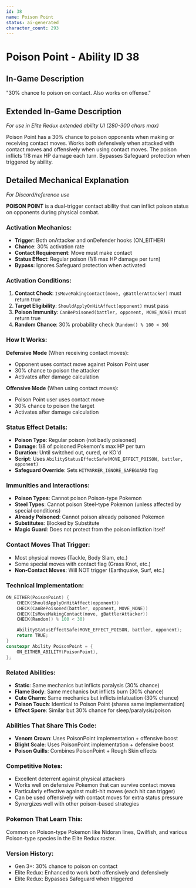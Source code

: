 ```yaml
---
id: 38
name: Poison Point
status: ai-generated
character_count: 293
---
```


# Poison Point - Ability ID 38

## In-Game Description
"30% chance to poison on contact. Also works on offense."

## Extended In-Game Description
*For use in Elite Redux extended ability UI (280-300 chars max)*

Poison Point has a 30% chance to poison opponents when making or receiving contact moves. Works both defensively when attacked with contact moves and offensively when using contact moves. The poison inflicts 1/8 max HP damage each turn. Bypasses Safeguard protection when triggered by ability.

## Detailed Mechanical Explanation
*For Discord/reference use*

**POISON POINT** is a dual-trigger contact ability that can inflict poison status on opponents during physical combat.

### Activation Mechanics:
- **Trigger**: Both onAttacker and onDefender hooks (ON_EITHER)
- **Chance**: 30% activation rate
- **Contact Requirement**: Move must make contact
- **Status Effect**: Regular poison (1/8 max HP damage per turn)
- **Bypass**: Ignores Safeguard protection when activated

### Activation Conditions:
1. **Contact Check**: `IsMoveMakingContact(move, gBattlerAttacker)` must return true
2. **Target Eligibility**: `ShouldApplyOnHitAffect(opponent)` must pass
3. **Poison Immunity**: `CanBePoisoned(battler, opponent, MOVE_NONE)` must return true
4. **Random Chance**: 30% probability check (`Random() % 100 < 30`)

### How It Works:
**Defensive Mode** (When receiving contact moves):
- Opponent uses contact move against Poison Point user
- 30% chance to poison the attacker
- Activates after damage calculation

**Offensive Mode** (When using contact moves):
- Poison Point user uses contact move
- 30% chance to poison the target
- Activates after damage calculation

### Status Effect Details:
- **Poison Type**: Regular poison (not badly poisoned)
- **Damage**: 1/8 of poisoned Pokemon's max HP per turn
- **Duration**: Until switched out, cured, or KO'd
- **Script**: Uses `AbilityStatusEffectSafe(MOVE_EFFECT_POISON, battler, opponent)`
- **Safeguard Override**: Sets `HITMARKER_IGNORE_SAFEGUARD` flag

### Immunities and Interactions:
- **Poison Types**: Cannot poison Poison-type Pokemon
- **Steel Types**: Cannot poison Steel-type Pokemon (unless affected by special conditions)
- **Already Poisoned**: Cannot poison already poisoned Pokemon
- **Substitutes**: Blocked by Substitute
- **Magic Guard**: Does not protect from the poison infliction itself

### Contact Moves That Trigger:
- Most physical moves (Tackle, Body Slam, etc.)
- Some special moves with contact flag (Grass Knot, etc.)
- **Non-Contact Moves**: Will NOT trigger (Earthquake, Surf, etc.)

### Technical Implementation:
```c
ON_EITHER(PoisonPoint) {
    CHECK(ShouldApplyOnHitAffect(opponent))
    CHECK(CanBePoisoned(battler, opponent, MOVE_NONE))
    CHECK(IsMoveMakingContact(move, gBattlerAttacker))
    CHECK(Random() % 100 < 30)

    AbilityStatusEffectSafe(MOVE_EFFECT_POISON, battler, opponent);
    return TRUE;
}
constexpr Ability PoisonPoint = {
    ON_EITHER_ABILITY(PoisonPoint),
};
```

### Related Abilities:
- **Static**: Same mechanics but inflicts paralysis (30% chance)
- **Flame Body**: Same mechanics but inflicts burn (30% chance)
- **Cute Charm**: Same mechanics but inflicts infatuation (30% chance)
- **Poison Touch**: Identical to Poison Point (shares same implementation)
- **Effect Spore**: Similar but 30% chance for sleep/paralysis/poison

### Abilities That Share This Code:
- **Venom Crown**: Uses PoisonPoint implementation + offensive boost
- **Blight Scale**: Uses PoisonPoint implementation + defensive boost
- **Poison Quills**: Combines PoisonPoint + Rough Skin effects

### Competitive Notes:
- Excellent deterrent against physical attackers
- Works well on defensive Pokemon that can survive contact moves
- Particularly effective against multi-hit moves (each hit can trigger)
- Can be used offensively with contact moves for extra status pressure
- Synergizes well with other poison-based strategies

### Pokemon That Learn This:
Common on Poison-type Pokemon like Nidoran lines, Qwilfish, and various Poison-type species in the Elite Redux roster.

### Version History:
- Gen 3+: 30% chance to poison on contact
- Elite Redux: Enhanced to work both offensively and defensively
- Elite Redux: Bypasses Safeguard when triggered